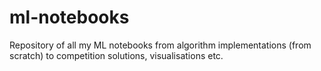 # ml-notebooks
Repository of all my ML notebooks from algorithm implementations (from scratch) to competition solutions, visualisations etc.
